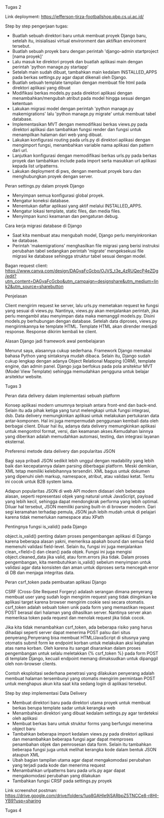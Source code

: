 Tugas 2

Link deployment: https://jefferson-tirza-footballshop.pbp.cs.ui.ac.id/

Step by step pengerjaan tugas:
- Buatlah sebuah direktori baru untuk membuat proyek Django baru, setelah itu, inisialisasi virtual environment dan aktifkan enviroment tersebut.
- Buatlah sebuah proyek baru dengan perintah 'django-admin startproject [nama proyek]'
- Lalu masuk ke direktori proyek dan buatlah aplikasi main dengan perintah 'python manage.py startapp'
- Setelah main sudah dibuat, tambahkan main kedalam INSTALLED_APPS pada berkas settings.py agar dapat dikenali oleh Django.
- Buatlah sebuah template tampilan dengan membuat file html pada direktori aplikasi yang dibuat
- Modifikasi berkas models.py pada direktori aplikasi dengan menambahkan/mengubah atribut pada model hingga sesuai dengan ketentuan
- Lakukan migrasi model dengan perintah 'python manage.py makemigrations' lalu 'python manage.py migrate' untuk membuat tabel database.
- Implementasikan MVT dengan memodifikasi berkas views.py pada direktori aplikasi dan tambahkan fungsi render dan fungsi untuk menampilkan halaman dari web yang dibuat.
- Lakukan konfigurasi routing pada urls.py di direktori aplikasi dengan mengimport fungsi, menambahkan variable nama aplikasi dan pattern dari url.
- Lanjutkan konfigurasi dengan memodifikasi berkas urls.py pada berkas proyek dan tambahkan include pada import serta masukkan url aplikasi kepada list urlpatterns.
- Lakukan deployment di pws, dengan membuat proyek baru dan menghubungkan proyek dengan server.

Peran settings.py dalam proyek Django
- Menyimpan semua konfigurasi global proyek.
- Mengatur koneksi database.
- Menentukan daftar aplikasi yang aktif melalui INSTALLED_APPS.
- Mengatur lokasi template, static files, dan media files.
- Menyimpan kunci keamanan dan pengaturan debug.

Cara kerja migrasi database di Django
- Saat kita membuat atau mengubah model, Django perlu menyinkronkan ke database.
- Perintah 'makemigrations' menghasilkan file migrasi yang berisi instruksi perubahan tabel sedangkan perintah 'migrate' mengeksekusi file migrasi ke database sehingga struktur tabel sesuai dengan model.

Bagan request client: https://www.canva.com/design/DAGyaFcGcbo/OJVS_t3e_4zRUQecP4eZDg/edit?utm_content=DAGyaFcGcbo&utm_campaign=designshare&utm_medium=link2&utm_source=sharebutton

Penjelasan

Client mengirim request ke server, lalu urls.py memetakan request ke fungsi yang sesuai di views.py. Nantinya, views.py akan menjalankan perintah, jika perlu mengambil atau menyimpan data maka memanggil models.py. Disini models.py berhubungan dengan database. Setelah data diproses, views.py mengirimkannya ke template HTML. Template HTML akan dirender menjadi response. Response dikirim kembali ke client.

Alasan Django jadi framework awal pembelajaran

Menurut saya, alasannya cukup sederhana. Framework Django memakai bahasa Python yang sintaksnya mudah dibaca. Selain itu, Django sudah cukup lengkap dengan adanya Object Relational Mapping (ORM), template engine, dan admin panel. Django juga berfokus pada pola arsitektur MVT (Model View Template) sehingga memudahkan pengguna untuk belajar arsitektur website.

Tugas 3

Peran data delivery dalam implementasi sebuah platform

Konsep aplikasi modern umumnya terpisah antara front-end dan back-end. Selain itu ada pihak ketiga yang turut melengkapi untuk fungsi integrasi, dsb. Data delivery memungkinkan aplikasi untuk melakukan pertukaran data antar-komponen. Hal ini juga mempermudah penggunaan kembali data oleh berbagai client. Diluar hal itu, adanya data delivery memungkinkan aplikasi untuk mengontrol format, versi, dan keamanan akses.Kemudahan lainnya yang diberikan adalah memudahkan automasi, testing, dan integrasi layanan eksternal.

Preferensi metode data delivery dan popularitas JSON

Bagi saya pribadi JSON sedikit lebih unggul dengan readability yang lebih baik dan kecepatannya dalam parsing diberbagai platform. Meski demikian, XML tetap memiliki kelebihannya tersendiri. XML bagus untuk dokumen yang dipenuhi oleh markup, namespace, atribut, atau validasi ketat. Tentu ini cocok untuk B2B system lama.

Adapun popularitas JSON di web API modern didasari oleh beberapa alasan, seperti representasi objek yang natural untuk JavaScript, payload yang lebih kecil, sehingga dapat mendongkrak performa yang lebih optimal. Diluar hal tersebut, JSON memiliki parsing built-in di browser modern. Dari segi keramahan terhadap pemula, JSON jauh lebih mudah untuk di pelajari karena tidak memerlukan namespace atau XPath

Pentingnya fungsi is_valid() pada Django

object.is_valid() penting dalam proses pengembangan aplikasi di Django karena beberapa alasan yakni, memeriksa apakah bound dan semua field memenuhi validasi field-level. Selain itu, fungsi ini juga menjalankan clean_\<field\>() dan clean() pada objek. Fungsi ini juga mengisi object.cleaned_data jika valid, atau form.errors jika tidak. Dalam proses pengembangan, kita membutuhkan is_valid() sebelum menyimpan untuk validasi agar data konsisten dan aman untuk diproses serta mencegah error di DB dan menjaga integritas data.

Peran csrf_token pada pembuatan aplikasi Django

CSRF (Cross-Site Request Forgery) adalash serangan dimana penyerang membuat user yang sudah login mengirim request yang tidak diinginkan ke aplikasi target karena browser mengirim cookie sesi secara otomatis. csrf_token  adalah sebuah token unik pada form yang memastikan request POST berasal dari halaman yang dihasilkan server. Nantinya server akan memeriksa token pada request dan menolak request jika tidak cocok.

Jika kita tidak menambahkan csrf_token, ada beberapa risiko yang harus dihadapi seperti server dapat menerima POST palsu dari situs penyerang.Penyerang bisa membuat HTML/JavaScript di situsnya yang otomatis submit form ke endpoint korban untuk melakukan aksi kejahatan atas nama korban. Oleh karena itu sangat disarankan dalam proses pengembangan untuk selalu meletakkan {% csrf_token %} pada form POST di template Django, kecuali endpoint memang dimaksudkan untuk dipanggil oleh non-browser clients.

Contoh eksploitasi sederhana penetrasi yang dilakukan penyerang adalah membuat halaman tersembunyi yang otomatis mengirim permintaan POST untuk menghapus akun kita saat kita sedang login di aplikasi tersebut.

Step by step implementasi Data Delivery
- Membuat direktori baru pada direktori utama proyek untuk membuat berkas berupa template sadar untuk kerangka web
- Menambahkan direktori yang dibuat kedalam settings.py agar terdeteksi oleh aplikasi
- Membuat berkas baru untuk struktur forms yang berfungsi menerima object baru
- Tambahkan beberapa import kedalam views.py pada direktori aplikasi dan menambahkan beberapa fungsi agar dapat memproses penambahan objek dan pemrosesan data form. Selain itu tambahkan beberapa fungsi juga untuk melihat kerangka kode dalam bentuk JSON ataupun XML
- Ubah bagian tampilan utama agar dapat mengakomodasi perubahan yang terjadi pada kode dan menerima request
- Menambahkan urlpatterns baru pada urls.py agar dapat mengakomodasi perubahan yang dilakukan
- Tambahkan fungsi CRSF pada settings.py proyek

Link screenshot postman: https://drive.google.com/drive/folders/1uq8GAHIe9jSARbpZ5TNCCe8-r8HI-YB9?usp=sharing

Tugas 4

